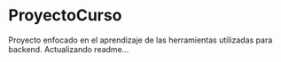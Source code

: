 # ProyectoCurso
Proyecto enfocado en el aprendizaje de las herramientas utilizadas para backend.
Actualizando readme...
